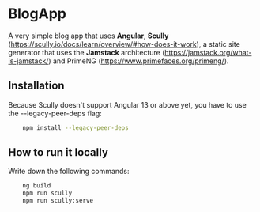 # BlogApp

A very simple blog app that uses **Angular**, **Scully** (https://scully.io/docs/learn/overview/#how-does-it-work), a static site generator that uses the **Jamstack** architecture (https://jamstack.org/what-is-jamstack/) and PrimeNG (https://www.primefaces.org/primeng/).

## Installation

Because Scully doesn't support Angular 13 or above yet, you have to use the --legacy-peer-deps flag:

```bash
    npm install --legacy-peer-deps
```

## How to run it locally

Write down the following commands:

```bash
    ng build
    npm run scully
    npm run scully:serve
```

